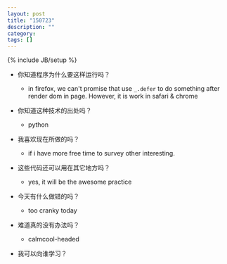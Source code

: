 ```yaml
---
layout: post
title: "150723"
description: ""
category: 
tags: []
---
```

{% include JB/setup %}

* 你知道程序为什么要这样运行吗？
  * in firefox, we can't promise that use `_.defer` to do something after render dom in page. However, it is work in safari & chrome
  
* 你知道这种技术的出处吗？
  * python

* 我喜欢现在所做的吗？
  * if i have more free time to survey other interesting.

* 这些代码还可以用在其它地方吗？
  * yes, it will be the awesome practice

* 今天有什么做错的吗？
  * too cranky today

* 难道真的没有办法吗？
  * calmcool-headed 

* 我可以向谁学习？
 
